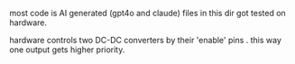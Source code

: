 most code is AI generated (gpt4o and claude)
files in this dir got tested on hardware. 

hardware controls two DC-DC converters by their 'enable' pins . 
this way one output gets higher priority. 
